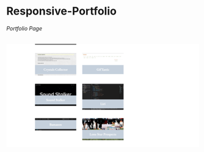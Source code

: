 # Responsive-Portfolio

###### Portfolio Page 
![start](https://github.com/dayneyulber/Responsive-Portfolio/blob/master/bonus/assets/images/Portfolio%20Page.png)